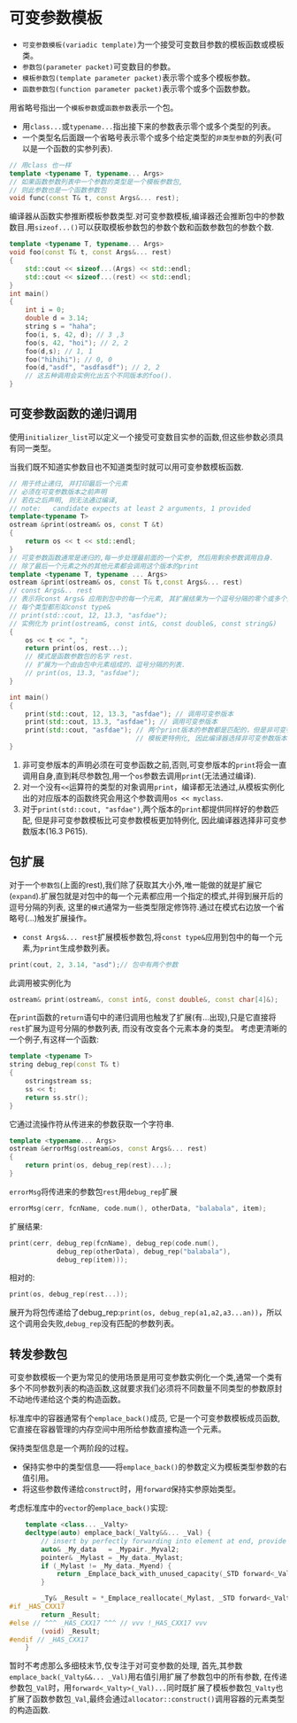 # 可变参数模板
* `可变参数模板(variadic template)`为一个接受可变数目参数的模板函数或模板类。
* `参数包(parameter packet)`可变数目的参数。
* `模板参数包(template parameter packet)`表示零个或多个模板参数。
* `函数参数包(function parameter packet)`表示零个或多个函数参数。

用省略号指出一个`模板参数`或`函数参数`表示一个包。
* 用`class...`或`typename...`指出接下来的参数表示零个或多个类型的列表。
* 一个类型名后面跟一个省略号表示零个或多个给定类型的`非类型参数`的列表(可以是一个函数的实参列表).

```c++
// 用class 也一样
template <typename T, typename... Args> 
// 如果函数参数列表中一个参数的类型是一个模板参数包,
// 则此参数也是一个函数参数包
void func(const T& t, const Args&... rest);
```
编译器从函数实参推断模板参数类型.对可变参数模板,编译器还会推断包中的参数数目.用`sizeof...()`可以获取模板参数包的参数个数和函数参数包的参数个数.
```c++
template <typename T, typename... Args>
void foo(const T& t, const Args&... rest)
{
    std::cout << sizeof...(Args) << std::endl;
    std::cout << sizeof...(rest) << std::endl;
}
int main()
{
    int i = 0;
    double d = 3.14;
    string s = "haha";
    foo(i, s, 42, d); // 3 ,3 
    foo(s, 42, "hoi"); // 2, 2
    foo(d,s); // 1, 1
    foo("hihihi"); // 0, 0
    foo(d,"asdf", "asdfasdf"); // 2, 2
    // 这五种调用会实例化出五个不同版本的foo().
}
```
## 可变参数函数的递归调用
使用`initializer_list`可以定义一个接受可变数目实参的函数,但这些参数必须具有同一类型。

当我们既不知道实参数目也不知道类型时就可以用可变参数模板函数.
```c++
// 用于终止递归, 并打印最后一个元素
// 必须在可变参数版本之前声明
// 若在之后声明, 则无法通过编译, 
// note:   candidate expects at least 2 arguments, 1 provided
template<typename T>
ostream &print(ostream& os, const T &t)
{
    return os << t << std::endl;
}
// 可变参数函数通常是递归的,每一步处理最前面的一个实参, 然后用剩余参数调用自身.
// 除了最后一个元素之外的其他元素都会调用这个版本的print
template <typename T, typename ... Args>
ostream &print(ostream& os, const T& t,const Args&... rest)
// const Args&.. rest
// 表示将const Args& 应用到包中的每一个元素, 其扩展结果为一个逗号分隔的零个或多个类型的列表，
// 每个类型都形如const type&
// print(std::cout, 12, 13.3, "asfdae");
// 实例化为 print(ostream&, const int&, const double&, const string&)
{
    os << t << ", ";
    return print(os, rest...);
    // 模式是函数参数包的名字 rest.
    // 扩展为一个由由包中元素组成的、逗号分隔的列表.
    // print(os, 13.3, "asfdae");
}

int main()
{
    print(std::cout, 12, 13.3, "asfdae"); // 调用可变参版本
    print(std::cout, 13.3, "asfdae"); // 调用可变参版本
    print(std::cout, "asfdae"); // 两个print版本的参数都是匹配的，但是非可变参数模板比可变参数
                                // 模板更特例化, 因此编译器选择非可变参数版本
}
```
1. 非可变参版本的声明必须在可变参函数之前,否则,可变参版本的`print`将会一直调用自身,直到耗尽参数包,用一个`os`参数去调用`print`(无法通过编译).
2. 对一个没有`<<`运算符的类型的对象调用`print`，编译都无法通过,从模板实例化出的对应版本的函数终究会用这个参数调用`os << myclass`.
3. 对于`print(std::cout, "asfdae")`,两个版本的`print`都提供同样好的参数匹配, 但是非可变参数模板比可变参数模板更加特例化, 因此编译器选择非可变参数版本(16.3 P615).

## 包扩展
对于一个`参数包`(上面的rest),我们除了获取其大小外,唯一能做的就是扩展它(`expand`).扩展包就是对包中的每一个元素都应用一个指定的模式,并得到展开后的逗号分隔的列表, 这里的`模式`通常为一些类型限定修饰符.通过在模式右边放一个省略号(...)触发扩展操作。

* `const Args&... rest`扩展模板参数包,将`const type&`应用到包中的每一个元素,为`print`生成参数列表。

```c++
print(cout, 2, 3.14, "asd");// 包中有两个参数
```
此调用被实例化为
```c++
ostream& print(ostream&, const int&, const double&, const char[4]&);
```
在`print`函数的`return`语句中的递归调用也触发了扩展(有...出现),只是它直接将`rest`扩展为逗号分隔的参数列表, 而没有改变各个元素本身的类型。
考虑更清晰的一个例子,有这样一个函数: 
```c++
template <typename T>
string debug_rep(const T& t)
{
    ostringstream ss;
    ss << t;
    return ss.str();
}
```
它通过流操作符从传进来的参数获取一个字符串.
```c++
template <typename... Args>
ostream &errorMsg(ostream&os, const Args&... rest)
{
    return print(os, debug_rep(rest)...);
}
```
`errorMsg`将传进来的参数包`rest`用`debug_rep`扩展
```c++
errorMsg(cerr, fcnName, code.num(), otherData, "balabala", item);
```
扩展结果:
```c++
print(cerr, debug_rep(fcnName), debug_rep(code.num(),
            debug_rep(otherData), debug_rep("balabala"),
            debug_rep(item)));
```
相对的:
```c++
print(os, debug_rep(rest...));
```
展开为将包传递给了debug_rep:`print(os, debug_rep(a1,a2,a3...an))`，所以这个调用会失败,`debug_rep`没有匹配的参数列表。
## 转发参数包
可变参数模板一个更为常见的使用场景是用可变参数实例化一个类,通常一个类有多个不同参数列表的构造函数,这就要求我们必须将不同数量不同类型的参数原封不动地传递给这个类的构造函数。

标准库中的容器通常有个`emplace_back()`成员, 它是一个可变参数模板成员函数,它直接在容器管理的内存空间中用所给参数直接构造一个元素。

保持类型信息是一个两阶段的过程。

* 保持实参中的类型信息——将`emplace_back()`的参数定义为模板类型参数的右值引用。
* 将这些参数传递给`construct`时，用`forward`保持实参原始类型。

考虑标准库中的`vector`的`emplace_back()`实现:
```c++
    template <class... _Valty>
    decltype(auto) emplace_back(_Valty&&... _Val) {
        // insert by perfectly forwarding into element at end, provide strong guarantee
        auto& _My_data   = _Mypair._Myval2;
        pointer& _Mylast = _My_data._Mylast;
        if (_Mylast != _My_data._Myend) {
            return _Emplace_back_with_unused_capacity(_STD forward<_Valty>(_Val)...);
        }

        _Ty& _Result = *_Emplace_reallocate(_Mylast, _STD forward<_Valty>(_Val)...);
#if _HAS_CXX17
        return _Result;
#else // ^^^ _HAS_CXX17 ^^^ // vvv !_HAS_CXX17 vvv
        (void) _Result;
#endif // _HAS_CXX17
    }
```
暂时不考虑那么多细枝末节,仅专注于对可变参数的处理, 首先,其参数`emplace_back(_Valty&&... _Val)`用右值引用扩展了参数包中的所有参数,
在传递参数包`_Val`时，用`forward<_Valty>(_Val)...`同时既扩展了模板参数包`_Valty`也扩展了函数参数包`_Val`,最终会通过`allocator::construct()`调用容器的元素类型的构造函数.